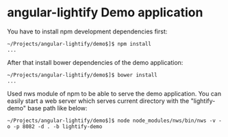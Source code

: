 angular-lightify Demo application
==============

You have to install npm development dependencies first:

```
~/Projects/angular-lightify/demo$]$ npm install
...
```

After that install bower dependencies of the demo application:

```
~/Projects/angular-lightify/demo$]$ bower install
...
```

Used nws module of npm to be able to serve the demo application. You can easily start a web server which serves current directory with the "lightify-demo" base path like below:

```
~/Projects/angular-lightify/demo$]$ node node_modules/nws/bin/nws -v -o -p 8082 -d . -b lightify-demo
```
